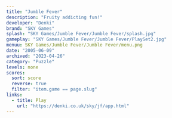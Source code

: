 ```yaml
---
title: "Jumble Fever"
description: "Fruity addicting fun!"
developer: "Denki"
brand: "SKY Games"
splash: "SKY Games/Jumble Fever/Jumble Fever/splash.jpg"
gameplay: "SKY Games/Jumble Fever/Jumble Fever/PlaySet2.jpg"
menuu: SKY Games/Jumble Fever/Jumble Fever/menu.png
date: "2005-06-09"
archived: "2023-04-26"
category: "Puzzle"
levels: none
scores:
  sort: score
  reverse: true
  filter: "item.game == page.slug"
links:
  - title: Play
    url: "https://denki.co.uk/sky/jf/app.html"
---
```

